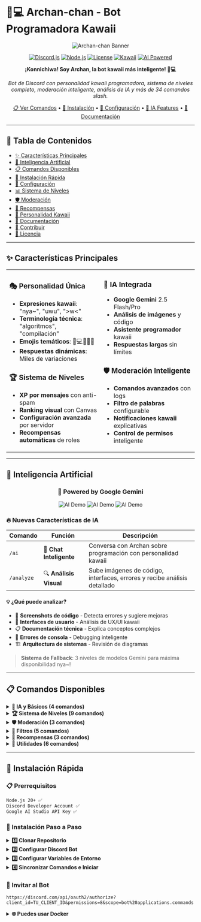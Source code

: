 # 🔮💻 Archan-chan - Bot Programadora Kawaii

<div align="center">

![Archan-chan Banner](https://img.shields.io/badge/🔮💻-Archan--chan-FF69B4?style=for-the-badge&labelColor=9966FF)

[![Discord.js](https://img.shields.io/badge/Discord.js-v14-7289DA?style=flat-square&logo=discord&logoColor=white)](https://discord.js.org/)
[![Node.js](https://img.shields.io/badge/Node.js-20+-339933?style=flat-square&logo=node.js&logoColor=white)](https://nodejs.org/)
[![License](https://img.shields.io/badge/License-MIT-green?style=flat-square)](LICENSE)
[![Kawaii](https://img.shields.io/badge/Kawaii-100%25-FF1493?style=flat-square)](.)
[![AI Powered](https://img.shields.io/badge/AI-Gemini%20Powered-4285F4?style=flat-square&logo=google&logoColor=white)](.)

**¡Konnichiwa! Soy Archan, la bot kawaii más inteligente! 🔮💻**

*Bot de Discord con personalidad kawaii programadora, sistema de niveles completo, moderación inteligente, análisis de IA y más de 34 comandos slash.*

[📋 Ver Comandos](#-comandos-disponibles) • [🚀 Instalación](#-instalación-rápida) • [🔧 Configuración](#-configuración) • [🤖 IA Features](#-inteligencia-artificial) • [📖 Documentación](#-documentación)

</div>

---

## 📑 Tabla de Contenidos

- [✨ Características Principales](#-características-principales)
- [🤖 Inteligencia Artificial](#-inteligencia-artificial)
- [📋 Comandos Disponibles](#-comandos-disponibles)
- [🚀 Instalación Rápida](#-instalación-rápida)
- [🔧 Configuración](#-configuración)
- [📊 Sistema de Niveles](#-sistema-de-niveles)
- [🛡️ Moderación](#-moderación)
- [🎁 Recompensas](#-recompensas)
- [🔮 Personalidad Kawaii](#-personalidad-kawaii)
- [📖 Documentación](#-documentación)
- [🤝 Contribuir](#-contribuir)
- [📄 Licencia](#-licencia)

---

## ✨ Características Principales

<table>
<tr>
<td width="50%">

### 🎭 **Personalidad Única**
- **Expresiones kawaii**: "nya~", "uwu", ">w<"
- **Terminología técnica**: "algoritmos", "compilación"
- **Emojis temáticos**: 🔮💻✨🧠💖
- **Respuestas dinámicas**: Miles de variaciones

### 🏆 **Sistema de Niveles**
- **XP por mensajes** con anti-spam
- **Ranking visual** con Canvas
- **Configuración avanzada** por servidor
- **Recompensas automáticas** de roles

</td>
<td width="50%">

### 🤖 **IA Integrada**
- **Google Gemini** 2.5 Flash/Pro
- **Análisis de imágenes** y código
- **Asistente programador** kawaii
- **Respuestas largas** sin límites

### 🛡️ **Moderación Inteligente**
- **Comandos avanzados** con logs
- **Filtro de palabras** configurable
- **Notificaciones kawaii** explicativas
- **Control de permisos** inteligente

</td>
</tr>
</table>

---

## 🤖 Inteligencia Artificial

<div align="center">

### 🧠 **Powered by Google Gemini**

![AI Demo](https://img.shields.io/badge/🔍-Análisis%20de%20Código-FF6B6B?style=for-the-badge)
![AI Demo](https://img.shields.io/badge/🖼️-Análisis%20de%20Imágenes-4ECDC4?style=for-the-badge)
![AI Demo](https://img.shields.io/badge/💬-Chat%20Inteligente-45B7D1?style=for-the-badge)

</div>

### 🔥 **Nuevas Características de IA**

| Comando | Función | Descripción |
|---------|---------|-------------|
| `/ai` | 🤖 **Chat Inteligente** | Conversa con Archan sobre programación con personalidad kawaii |
| `/analyze` | 🔍 **Análisis Visual** | Sube imágenes de código, interfaces, errores y recibe análisis detallado |

#### 💡 **¿Qué puede analizar?**
- 📱 **Screenshots de código** - Detecta errores y sugiere mejoras
- 🎨 **Interfaces de usuario** - Análisis de UX/UI kawaii  
- 📋 **Documentación técnica** - Explica conceptos complejos
- 🐛 **Errores de consola** - Debugging inteligente
- 🏗️ **Arquitectura de sistemas** - Revisión de diagramas

> **Sistema de Fallback**: 3 niveles de modelos Gemini para máxima disponibilidad nya~!

---

## 📋 Comandos Disponibles

<details>
<summary><b>🤖 IA y Básicos (4 comandos)</b></summary>

| Comando | Descripción | Ejemplo |
|---------|-------------|---------|
| `/ai` | 🤖 Chat con IA programadora kawaii | `/ai pregunta: Cómo hacer una API REST?` |
| `/analyze` | 🔍 Analiza imágenes y código | `/analyze imagen: [screenshot] texto: Explica este error` |
| `/ping` | 🔮 Verifica latencia del bot | `/ping` |
| `/info` | 📊 Estadísticas completas del bot | `/info` |
| `/help` | 📚 Lista todos los comandos | `/help` |

</details>

<details>
<summary><b>🏆 Sistema de Niveles (9 comandos)</b></summary>

| Comando | Descripción | Permisos |
|---------|-------------|----------|
| `/rank` | 📈 Ver nivel y XP de usuario | Todos |
| `/ranking` | 🏅 Leaderboard del servidor | Todos |
| `/set-level` | ⚙️ Modificar nivel de usuario | Admin |
| `/set-base-xp` | ⚙️ Configurar XP base | Admin |
| `/set-difficulty` | 🎯 Configurar dificultad | Admin |
| `/set-message-xp` | 💬 XP por mensaje | Admin |
| `/set-level-channel` | 📢 Canal de level up | Admin |
| `/set-level-up-message` | 💬 Mensaje personalizado | Admin |
| `/levels-config` | ⚙️ Ver configuración completa | Admin |

</details>

<details>
<summary><b>🛡️ Moderación (3 comandos)</b></summary>

| Comando | Descripción | Permisos |
|---------|-------------|----------|
| `/kick` | 👢 Expulsar usuario | Kick Members |
| `/ban` | 🔨 Banear usuario | Ban Members |
| `/clear` | 🧹 Limpiar mensajes | Manage Messages |

</details>

<details>
<summary><b>🚫 Filtros (5 comandos)</b></summary>

| Comando | Descripción | Permisos |
|---------|-------------|----------|
| `/add-badword` | ➕ Añadir palabra prohibida | Admin |
| `/remove-badword` | ➖ Quitar palabra prohibida | Admin |
| `/status-badwords` | 📋 Ver filtros activos | Admin |
| `/add-whitelist-role` | 🛡️ Rol con excepción | Admin |
| `/remove-whitelist-role` | 🚫 Quitar excepción | Admin |

</details>

<details>
<summary><b>🎁 Recompensas (3 comandos)</b></summary>

| Comando | Descripción | Permisos |
|---------|-------------|----------|
| `/add-reward` | 🎁 Añadir recompensa de nivel | Admin |
| `/remove-reward` | 🗑️ Quitar recompensa | Admin |
| `/rewards-status` | 📊 Ver todas las recompensas | Admin |

</details>

<details>
<summary><b>🎨 Utilidades (6 comandos)</b></summary>

| Comando | Descripción |
|---------|-------------|
| `/embed` | 🖼️ Crear embeds kawaii |
| `/avatar` | 👤 Ver avatar en alta resolución |
| `/userinfo` | 🔍 Información de usuario |
| `/serverinfo` | 🏠 Información del servidor |
| `/say` | 💬 Hacer que el bot hable |
| `/roll` | 🎲 Números aleatorios |

</details>

---

## 🚀 Instalación Rápida

### 📋 **Prerrequisitos**

```bash
Node.js 20+ ✅
Discord Developer Account ✅  
Google AI Studio API Key ✅
```

### 🔧 **Instalación Paso a Paso**

<details>
<summary><b>1️⃣ Clonar Repositorio</b></summary>

```bash
git clone https://github.com/OpceanAI/Archan-Open-source-.git
cd archan-bot
npm install
```

</details>

<details>
<summary><b>2️⃣ Configurar Discord Bot</b></summary>

1. Ve a [Discord Developer Portal](https://discord.com/developers/applications)
2. Crea una nueva aplicación
3. Ve a **Bot** → **Reset Token**
4. Copia el token del bot
5. Ve a **OAuth2** → **General** 
6. Copia el Client ID

</details>

<details>
<summary><b>3️⃣ Configurar Variables de Entorno</b></summary>

```bash
cp .env.example .env
```

Edita `.env`:
```env
ARCHAN_BOT_TOKEN=tu_token_aqui
ARCHAN_CLIENT_ID=tu_client_id_aqui  
GEMINI_API_KEY=tu_gemini_key_aqui
```

</details>

<details>
<summary><b>4️⃣ Sincronizar Comandos e Iniciar</b></summary>

```bash
# Sincronizar comandos slash
npm run sync

# Iniciar el bot
npm start
```

</details>

### 🔗 **Invitar al Bot**

```
https://discord.com/api/oauth2/authorize?client_id=TU_CLIENT_ID&permissions=8&scope=bot%20applications.commands
```

</details>

<details>
<summary><b>🌐 Puedes usar Docker</b></summary>

```bash
docker compose up -d

```

---

## 🔧 Configuración

### 🌟 **Variables de Entorno**

| Variable | Requerido | Descripción |
|----------|-----------|-------------|
| `ARCHAN_BOT_TOKEN` | ✅ | Token del bot de Discord |
| `ARCHAN_CLIENT_ID` | ✅ | Client ID de la aplicación |
| `GEMINI_API_KEY` | ✅ | API Key de Google Gemini |
| `ARCHAN_OWNER_ID` | ❌ | Tu Discord User ID |
| `LOG_LEVEL` | ❌ | Nivel de logs (default: info) |
| `NODE_ENV` | ❌ | Entorno (development/production) |

### ⚙️ **Configuración por Servidor**

Cada servidor puede personalizar:
- 🏆 Sistema de niveles (XP, dificultad, canales)
- 🚫 Filtros de palabras y roles whitelist  
- 🎁 Recompensas automáticas por nivel
- 💬 Mensajes personalizados de level up

---

## 📊 Sistema de Niveles

### 🧮 **Cálculo de Niveles**

```javascript
// Fórmula kawaii de XP
const xpRequerido = baseXP * (nivel ** dificultad)

// Ejemplo con configuración por defecto:
// Nivel 1: 100 XP
// Nivel 2: 144 XP  
// Nivel 3: 216 XP
// Nivel 10: 1000 XP
```

### 🎯 **Características**

- **Anti-spam**: Cooldown de 60 segundos
- **XP personalizable**: Por servidor y canal
- **Ranking visual**: Con canvas y estadísticas
- **Progreso**: Barras de progreso kawaii

---

## 🛡️ Moderación

### 🔧 **Funciones Avanzadas**

- **Logs completos** con timestamps
- **Notificaciones DM** explicativas
- **Jerarquía de roles** respetada
- **Comandos seguros** con confirmaciones

### 📋 **Filtro de Palabras**

- Lista personalizable por servidor
- **Roles whitelist** para moderadores
- **Detección inteligente** case-insensitive
- **Logs automáticos** de violaciones

---

## 🎁 Recompensas

### 🏆 **Sistema Automático**

```
Nivel 5  → Rol "Programador Novato" 
Nivel 10 → Rol "Developer Kawaii"
Nivel 25 → Rol "Senior Kawaii"
Nivel 50 → Rol "Archan Master"
```

### ⚙️ **Configuración**

- **Roles automáticos** por nivel alcanzado
- **Mensajes personalizables** de felicitación
- **Validación de permisos** automática
- **Gestión completa** vía comandos

---

## 🔮 Personalidad Kawaii

<div align="center">

### 💖 **La Personalidad que Enamora**

</div>

| Aspecto | Ejemplo |
|---------|---------|
| **Saludos** | "¡Konnichiwa! Soy Archan nya~" |
| **Errores** | "Nyaa~ mi algoritmo tuvo un bug uwu" |
| **Éxito** | "✨ Compilación exitosa nya~! ✨" |
| **Cooldowns** | "⏰ CPU sobrecargada! Espera un poco uwu" |
| **Moderación** | "👢 Usuario expulsado con algoritmos kawaii" |

### 🎨 **Elementos Visuales**

- **Emojis temáticos**: 🔮💻✨🧠💖🎯🔧
- **Colores kawaii**: Rosa, morado, cyan
- **Marcos decorativos**: ASCII art kawaii
- **Terminología técnica**: Con toque anime

---

### 🆘 **Soporte**

- **Issues**: [GitHub Issues](../../issues)
- **Discussions**: [GitHub Discussions](../../discussions)
- **developer**: [Discord](https://discord.gg/bpvTTKH4)
---

## 🤝 Contribuir

<div align="center">

### 💖 **¡Tu ayuda hace a Archan-chan más kawaii!**

</div>

### 🌟 **Cómo Contribuir**

1. **Fork** del repositorio
2. **Crea** una rama para tu feature (`git checkout -b feature/nueva-kawaii`)
3. **Commit** tus cambios (`git commit -m 'Add: nueva función kawaii'`)
4. **Push** a la rama (`git push origin feature/nueva-kawaii`)
5. **Abre** un Pull Request

### 🐛 **Reportar Bugs**

Usa la [plantilla de issues](.github/ISSUE_TEMPLATE/bug_report.md) para reportar problemas nya~

### ✨ **Sugerir Features**

¿Tienes ideas kawaii? Úsa la [plantilla de features](.github/ISSUE_TEMPLATE/feature_request.md)

### 📋 **Coding Guidelines**

- **Mantén** la personalidad kawaii en todos los textos
- **Usa** expresiones como "nya~", "uwu", ">w<"
- **Incluye** emojis temáticos 🔮💻✨
- **Documenta** nuevas funciones
- **Testea** antes de enviar PR

---

## 🎯 Roadmap

### 🚀 **Próximas Características**

- [ ] 🖼️ **Rank cards visuales** con Canvas
- [ ] 🌐 **Dashboard web** para configuración
- [ ] 📱 **Comandos de contexto** (click derecho)
- [ ] 🎵 **Sistema de música** kawaii
- [ ] 🎮 **Minijuegos** programación
- [ ] 🔔 **Notificaciones** personalizadas
- [ ] 🌍 **Soporte multi-idioma**
- [ ] 📊 **Estadísticas avanzadas**

### 🔄 **Actualizaciones Recientes**

- ✅ **v1.0** - Sistema de niveles completo
- ✅ **v1.1** - Moderación avanzada  
- ✅ **v1.2** - Integración con IA Gemini
- ✅ **v1.3** - Análisis de imágenes

---

## 📊 Estadísticas

<div align="center">


![Files](https://img.shields.io/github/directory-file-count/OpceanAI/Archan-Open-source-?style=flat-square&label=Archivos&color=9966FF)
![Repo Size](https://img.shields.io/github/repo-size/OpceanAI/Archan-Open-source-?style=flat-square&label=Tamaño&color=FF1493)

![Commits](https://img.shields.io/github/commit-activity/m/OpceanAI/Archan-Open-source-?style=flat-square&label=Commits%20mensuales&color=4ECDC4)
![Last Commit](https://img.shields.io/github/last-commit/OpceanAI/Archan-Open-source-?style=flat-square&label=Último%20commit&color=45B7D1)

</div>

---

## 📄 Licencia

<div align="center">

**MIT License** - Ver [LICENSE](LICENSE) para más detalles
---

### 🔮 **¡Gracias por usar Archan-chan!**

<div align="center">

**Si te gusta este proyecto, ¡dale una ⭐ nya~!**

[![GitHub Stars](https://img.shields.io/github/stars/OpceanAI/Archan-Open-source-?style=social)](https://github.com/OpceanAI/Archan-Open-source-/stargazers)
[![GitHub Forks](https://img.shields.io/github/forks/OpceanAI/Archan-Open-source-?style=social)](../../network/members)

*¡Nyaa~ Made with 💖 by the kawaii programming community!*

</div>

---

## 🤖 **Diseñado por OpceanAI**

<div align="center">

### 🌟 **Los bots principales**

[**Sakura**](https://discord.com/oauth2/authorize?client_id=1374504057481334825)

[**Nebula**](https://discord.com/oauth2/authorize?client_id=1399120476953116793)

[**Archan**](https://discord.com/oauth2/authorize?client_id=1400529908786004028)

### 🔗 **Nuestro GitHub**
[https://github.com/OpceanAI](https://github.com/OpceanAI)

### 🤗 **Nuestro Huggingface**
[https://huggingface.co/OpceanAI](https://huggingface.co/OpceanAI)

**Este es un bot open source basado en Archan desarrollado por OpceanAI**

</div>